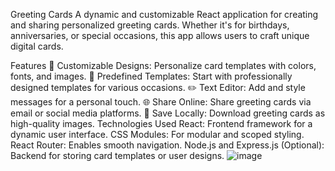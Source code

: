 Greeting Cards
A dynamic and customizable React application for creating and sharing personalized greeting cards. Whether it's for birthdays, anniversaries, or special occasions, this app allows users to craft unique digital cards.

Features
🎨 Customizable Designs: Personalize card templates with colors, fonts, and images.
📜 Predefined Templates: Start with professionally designed templates for various occasions.
✏️ Text Editor: Add and style messages for a personal touch.
🌐 Share Online: Share greeting cards via email or social media platforms.
💾 Save Locally: Download greeting cards as high-quality images.
Technologies Used
React: Frontend framework for a dynamic user interface.
CSS Modules: For modular and scoped styling.
React Router: Enables smooth navigation.
Node.js and Express.js (Optional): Backend for storing card templates or user designs.
![image](https://github.com/user-attachments/assets/321da372-fa77-4e9d-afa8-a8fcb5d6ae8a)

